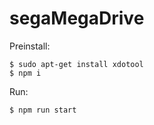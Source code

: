 # segaMegaDrive

Preinstall:
```
$ sudo apt-get install xdotool
$ npm i
```

Run:
```
$ npm run start
```

